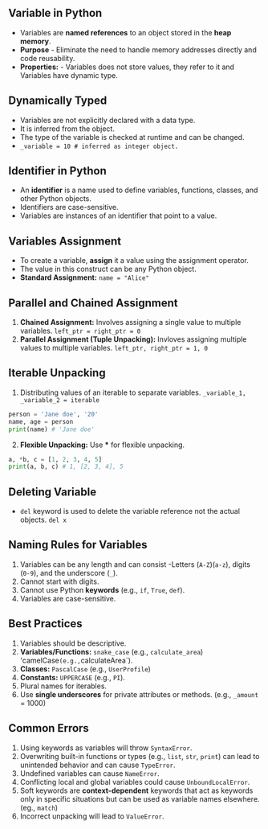 ## **Variable in Python**

- Variables are **named references** to an object stored in the **heap memory**.
- **Purpose** - Eliminate the need to handle memory addresses directly and code reusability.
- **Properties:** - Variables does not store values, they refer to it and Variables have dynamic type.

## **Dynamically Typed**

- Variables are not explicitly declared with a data type.
- It is inferred from the object.
- The type of the variable is checked at runtime and can be changed.
- `_variable = 10 # inferred as integer object.`

## **Identifier in Python**

- An **identifier** is a name used to define variables, functions, classes, and other Python objects.
- Identifiers are case-sensitive.
- Variables are instances of an identifier that point to a value.

## **Variables Assignment**

- To create a variable, **assign** it a value using the assignment operator.
- The value in this construct can be any Python object.
- **Standard Assignment:**  `name = "Alice"`

## **Parallel and Chained Assignment**

1. **Chained Assignment:** Involves assigning a single value to multiple variables.
`left_ptr = right_ptr = 0`
2. **Parallel Assignment (Tuple Unpacking):** Invloves assigning multiple values to multiple variables.
`left_ptr, right_ptr = 1, 0`

## **Iterable Unpacking**

1. Distributing values of an iterable to separate variables.
`_variable_1, _variable_2 = iterable`

```python
person = 'Jane doe', '20'
name, age = person
print(name) # 'Jane doe'
```
2. **Flexible Unpacking:** Use **\*** for flexible unpacking.
   
```python
a, *b, c = [1, 2, 3, 4, 5]
print(a, b, c) # 1, [2, 3, 4], 5
```
## Deleting Variable
- `del` keyword is used to delete the variable reference not the actual objects.
`del x`

## **Naming Rules for Variables**

1. Variables can be any length and can consist -Letters (`A-Z`)(`a-z`), digits (`0-9`), and the underscore (`_`).
2. Cannot start with digits.
3. Cannot use Python **keywords** (e.g., `if`, `True`, `def`).
4. Variables are case-sensitive.

## **Best Practices**

1. Variables should be descriptive.
2. **Variables/Functions:** `snake_case` (e.g., `calculate_area`) 'camelCase` (e.g., `calculateArea`).
3. **Classes:** `PascalCase` (e.g., `UserProfile`)
4. **Constants:** `UPPERCASE` (e.g., `PI`).
5. Plural names for iterables.
6. Use **single underscores** for private attributes or methods. (e.g., `_amount` = 1000)

## **Common Errors**

1. Using keywords as variables will throw `SyntaxError`.
2. Overwriting built-in functions or types (e.g., `list`, `str`, `print`) can lead to unintended behavior and can cause `TypeError`.
3. Undefined variables can cause `NameError`.
4. Conflicting local and global variables could cause `UnboundLocalError`.
5. Soft keywords are **context-dependent** keywords that act as keywords only in specific situations but can be used as variable names elsewhere. (eg., `match`)
6. Incorrect unpacking will lead to `ValueError`.
